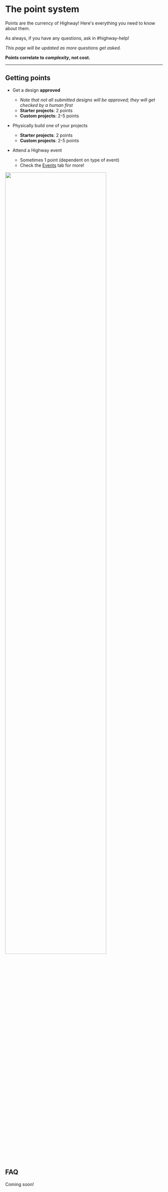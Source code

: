 # The point system

Points are the currency of Highway! Here's everything you need to know about them. 

As always, if you have any questions, ask in #highway-help!

*This page will be updated as more questions get asked.*

**Points correlate to *complexity*, not cost.**

--- 

## Getting points

- Get a design **approved**
    - *Note that not all submitted designs will be approved; they will get checked by a human first*
    - **Starter projects**: 2 points
    - **Custom projects**:  2-5 points
- Physically build one of your projects
    - **Starter projects**: 2 points
    - **Custom projects**:  2-5 points

- Attend a Highway event
    - Sometimes 1 point (dependent on type of event)
    - Check the [Events](/events) tab for more!

<img src="/swagsystem.png" style="width: 80%" class=""></img>

<br>

## FAQ

Coming soon!

<!-- **Can I transfer -->